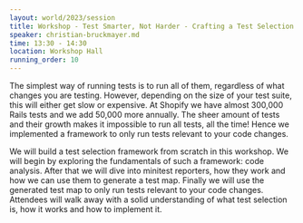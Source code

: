 ```yaml
---
layout: world/2023/session
title: Workshop - Test Smarter, Not Harder - Crafting a Test Selection Framework from Scratch
speaker: christian-bruckmayer.md
time: 13:30 - 14:30
location: Workshop Hall
running_order: 10
---
```


The simplest way of running tests is to run all of them, regardless of what changes you are testing. However, depending on the size of your test suite, this will either get slow or expensive. At Shopify we have almost 300,000 Rails tests and we add 50,000 more annually. The sheer amount of tests and their growth makes it impossible to run all tests, all the time! Hence we implemented a framework to only run tests relevant to your code changes.

We will build a test selection framework from scratch in this workshop. We will begin by exploring the fundamentals of such a framework: code analysis. After that we will dive into minitest reporters, how they work and how we can use them to generate a test map. Finally we will use the generated test map to only run tests relevant to your code changes. Attendees will walk away with a solid understanding of what test selection is, how it works and how to implement it.
